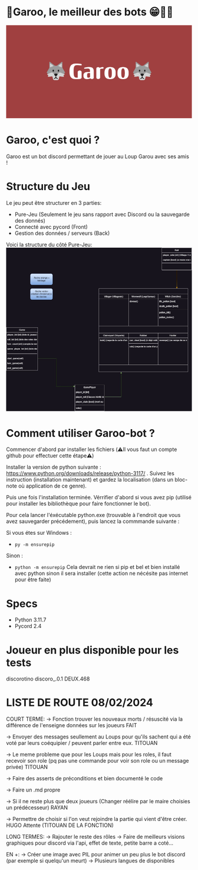 # 🐺Garoo, le meilleur des bots 😁👋🐺
![](images/🐺Garoo🐺.png)
#
# Garoo, c'est quoi ?
Garoo est un bot discord permettant de jouer au Loup Garou avec ses amis !
# Structure du Jeu
Le jeu peut être structurer en 3 parties:
- Pure-Jeu (Seulement le jeu sans rapport avec Discord ou la sauvegarde des donnés)
- Connecté avec pycord (Front)
- Gestion des données / serveurs (Back)

Voici la structure du côté Pure-Jeu:
![](images/game_structure.jpg)

# Comment utiliser Garoo-bot ?
Commencer d'abord par installer les fichiers (⚠️Il vous faut un compte github pour effectuer cette étape⚠️)

Installer la version de python suivante : https://www.python.org/downloads/release/python-3117/ . Suivez les instruction (installation maintenant) et gardez la localisation (dans un bloc-note où application de ce genre).

Puis une fois l'installation terminée. Vérrifier d'abord si vous avez pip (utilisé pour installer les bibliothèque pour faire fonctionner le bot).

Pour cela lancer l'éxécutable python.exe (trouvable à l'endroit que vous avez sauvegarder précédement), puis lancez la commmande suivante :

Si vous étes sur Windows :
-  ```py -m ensurepip```

Sinon :
- ```python -m ensurepip```
Cela devrait ne rien si pip et bel et bien installé avec python sinon il sera installer (cette action ne nécésite pas internet pour être faite)


# Specs
- Python 3.11.7
- Pycord 2.4

# Joueur en plus disponible pour les tests
discorotino	discoro_.0.1	DEUX.468

# LISTE DE ROUTE 08/02/2024
COURT TERME:
-> Fonction trouver les nouveaux morts / résuscité via la différence de l'enseigne données sur les joueurs FAIT

-> Envoyer des messages seullement au Loups pour qu'ils sachent qui a été voté par leurs coéquipier / peuvent parler entre eux. TITOUAN

-> Le meme probleme que pour les Loups mais pour les roles, il faut recevoir son role (pq pas une commande pour voir son role ou un message privée) TITOUAN

-> Faire des asserts de préconditions et bien documenté le code 

-> Faire un .md propre

-> Si il ne reste plus que deux joueurs (Changer réélire par le maire choisies un prédécesseur) RAYAN

-> Permettre de choisir si l'on veut rejoindre la partie qui vient d'être créer. HUGO Attente (TITOUAN DE LA FONCTION)

LONG TERMES:
-> Rajouter le reste des rôles
-> Faire de meilleurs visions graphiques pour discord via l'api, effet de texte, petite barre a coté...

EN +:
-> Créer une image avec PIL pour animer un peu plus le bot discord (par exemple si quelqu'un meurt)
-> Plusieurs langues de disponibles 

